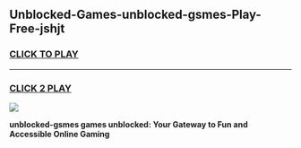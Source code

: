 
## Unblocked-Games-unblocked-gsmes-Play-Free-jshjt
<h3>
<a href="https://premium76.site?title=unblocked-gsmes&ref=21A">CLICK TO PLAY</a></h3>
<hr>

<h3>
<a href="https://premium76.site?title=unblocked-gsmes&ref=21A">CLICK 2 PLAY</a>
  
</h3>

<a href="https://premium76.site?title=unblocked-gsmes&ref=21A"><img src="https://clearcache.store/games.png"></a>


**unblocked-gsmes games unblocked: Your Gateway to Fun and Accessible Online Gaming**

